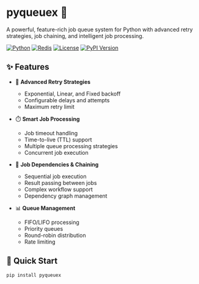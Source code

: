 # pyqueuex 🚀

A powerful, feature-rich job queue system for Python with advanced retry strategies, job chaining, and intelligent job processing.

[![Python](https://img.shields.io/badge/Python-3.8+-blue.svg)](https://www.python.org/)
[![Redis](https://img.shields.io/badge/Redis-Required-red.svg)](https://redis.io/)
[![License](https://img.shields.io/badge/License-MIT-green.svg)](LICENSE)
[![PyPI Version](https://img.shields.io/pypi/v/pyqueuex)](https://pypi.org/project/pyqueuex/)

## ✨ Features

- 🔄 **Advanced Retry Strategies**
  - Exponential, Linear, and Fixed backoff
  - Configurable delays and attempts
  - Maximum retry limit

- ⏱️ **Smart Job Processing**
  - Job timeout handling
  - Time-to-live (TTL) support
  - Multiple queue processing strategies
  - Concurrent job execution

- 🔗 **Job Dependencies & Chaining**
  - Sequential job execution
  - Result passing between jobs
  - Complex workflow support
  - Dependency graph management

- 📊 **Queue Management**
  - FIFO/LIFO processing
  - Priority queues
  - Round-robin distribution
  - Rate limiting

## 🚀 Quick Start

```bash
pip install pyqueuex